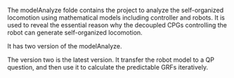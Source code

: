 The modelAnalyze folde contains the project to analyze the self-organized locomotion using mathematical models including controller and robots.
It is used to reveal the essential reason why the decoupled CPGs controlling the robot can generate self-organized locomotion.

It has two version of the modelAnalyze.

The version two is the latest version. It transfer the robot model to a QP question, and then use it to calculate the predictable GRFs iteratively.




